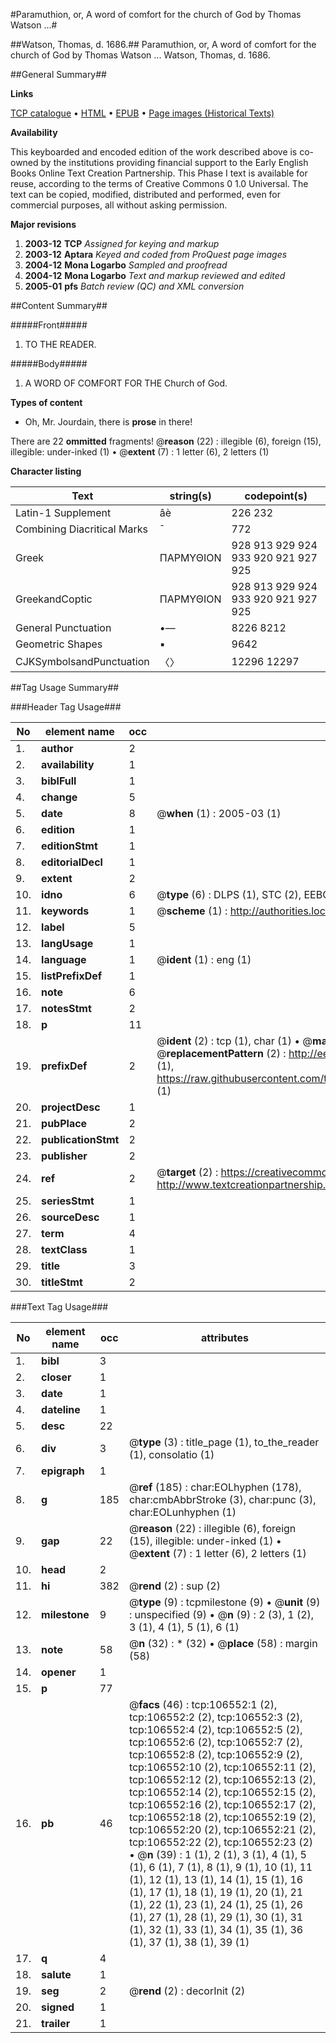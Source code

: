 #Paramuthion, or, A word of comfort for the church of God by Thomas Watson ...#

##Watson, Thomas, d. 1686.##
Paramuthion, or, A word of comfort for the church of God by Thomas Watson ...
Watson, Thomas, d. 1686.

##General Summary##

**Links**

[TCP catalogue](http://www.ota.ox.ac.uk/tcp/)  • 
[HTML](http://tei.it.ox.ac.uk/tcp/Texts-HTML/free/A65/A65306.html)  • 
[EPUB](http://tei.it.ox.ac.uk/tcp/Texts-EPUB/free/A65/A65306.epub) • 
[Page images (Historical Texts)](https://data.historicaltexts.jisc.ac.uk/view?pubId=eebo-17542975e&pageId=eebo-17542975e-106552-1)

**Availability**

This keyboarded and encoded edition of the
	       work described above is co-owned by the institutions
	       providing financial support to the Early English Books
	       Online Text Creation Partnership. This Phase I text is
	       available for reuse, according to the terms of Creative
	       Commons 0 1.0 Universal. The text can be copied,
	       modified, distributed and performed, even for
	       commercial purposes, all without asking permission.

**Major revisions**

1. __2003-12__ __TCP__ *Assigned for keying and markup*
1. __2003-12__ __Aptara__ *Keyed and coded from ProQuest page images*
1. __2004-12__ __Mona Logarbo__ *Sampled and proofread*
1. __2004-12__ __Mona Logarbo__ *Text and markup reviewed and edited*
1. __2005-01__ __pfs__ *Batch review (QC) and XML conversion*

##Content Summary##

#####Front#####

1. TO THE READER.

#####Body#####

1. A WORD
OF
COMFORT
FOR THE
Church of God.

**Types of content**

  * Oh, Mr. Jourdain, there is **prose** in there!

There are 22 **ommitted** fragments! 
 @__reason__ (22) : illegible (6), foreign (15), illegible: under-inked (1)  •  @__extent__ (7) : 1 letter (6), 2 letters (1)

**Character listing**


|Text|string(s)|codepoint(s)|
|---|---|---|
|Latin-1 Supplement|âè|226 232|
|Combining             Diacritical Marks|̄|772|
|Greek|ΠΑΡΜΥΘΙΟΝ|928 913 929 924 933 920 921 927 925|
|GreekandCoptic|ΠΑΡΜΥΘΙΟΝ|928 913 929 924 933 920 921 927 925|
|General Punctuation|•—|8226 8212|
|Geometric Shapes|▪|9642|
|CJKSymbolsandPunctuation|〈〉|12296 12297|

##Tag Usage Summary##

###Header Tag Usage###

|No|element name|occ|attributes|
|---|---|---|---|
|1.|__author__|2||
|2.|__availability__|1||
|3.|__biblFull__|1||
|4.|__change__|5||
|5.|__date__|8| @__when__ (1) : 2005-03 (1)|
|6.|__edition__|1||
|7.|__editionStmt__|1||
|8.|__editorialDecl__|1||
|9.|__extent__|2||
|10.|__idno__|6| @__type__ (6) : DLPS (1), STC (2), EEBO-CITATION (1), OCLC (1), VID (1)|
|11.|__keywords__|1| @__scheme__ (1) : http://authorities.loc.gov/ (1)|
|12.|__label__|5||
|13.|__langUsage__|1||
|14.|__language__|1| @__ident__ (1) : eng (1)|
|15.|__listPrefixDef__|1||
|16.|__note__|6||
|17.|__notesStmt__|2||
|18.|__p__|11||
|19.|__prefixDef__|2| @__ident__ (2) : tcp (1), char (1)  •  @__matchPattern__ (2) : ([0-9\-]+):([0-9IVX]+) (1), (.+) (1)  •  @__replacementPattern__ (2) : http://eebo.chadwyck.com/downloadtiff?vid=$1&page=$2 (1), https://raw.githubusercontent.com/textcreationpartnership/Texts/master/tcpchars.xml#$1 (1)|
|20.|__projectDesc__|1||
|21.|__pubPlace__|2||
|22.|__publicationStmt__|2||
|23.|__publisher__|2||
|24.|__ref__|2| @__target__ (2) : https://creativecommons.org/publicdomain/zero/1.0/ (1), http://www.textcreationpartnership.org/docs/. (1)|
|25.|__seriesStmt__|1||
|26.|__sourceDesc__|1||
|27.|__term__|4||
|28.|__textClass__|1||
|29.|__title__|3||
|30.|__titleStmt__|2||


###Text Tag Usage###

|No|element name|occ|attributes|
|---|---|---|---|
|1.|__bibl__|3||
|2.|__closer__|1||
|3.|__date__|1||
|4.|__dateline__|1||
|5.|__desc__|22||
|6.|__div__|3| @__type__ (3) : title_page (1), to_the_reader (1), consolatio (1)|
|7.|__epigraph__|1||
|8.|__g__|185| @__ref__ (185) : char:EOLhyphen (178), char:cmbAbbrStroke (3), char:punc (3), char:EOLunhyphen (1)|
|9.|__gap__|22| @__reason__ (22) : illegible (6), foreign (15), illegible: under-inked (1)  •  @__extent__ (7) : 1 letter (6), 2 letters (1)|
|10.|__head__|2||
|11.|__hi__|382| @__rend__ (2) : sup (2)|
|12.|__milestone__|9| @__type__ (9) : tcpmilestone (9)  •  @__unit__ (9) : unspecified (9)  •  @__n__ (9) : 2 (3), 1 (2), 3 (1), 4 (1), 5 (1), 6 (1)|
|13.|__note__|58| @__n__ (32) : * (32)  •  @__place__ (58) : margin (58)|
|14.|__opener__|1||
|15.|__p__|77||
|16.|__pb__|46| @__facs__ (46) : tcp:106552:1 (2), tcp:106552:2 (2), tcp:106552:3 (2), tcp:106552:4 (2), tcp:106552:5 (2), tcp:106552:6 (2), tcp:106552:7 (2), tcp:106552:8 (2), tcp:106552:9 (2), tcp:106552:10 (2), tcp:106552:11 (2), tcp:106552:12 (2), tcp:106552:13 (2), tcp:106552:14 (2), tcp:106552:15 (2), tcp:106552:16 (2), tcp:106552:17 (2), tcp:106552:18 (2), tcp:106552:19 (2), tcp:106552:20 (2), tcp:106552:21 (2), tcp:106552:22 (2), tcp:106552:23 (2)  •  @__n__ (39) : 1 (1), 2 (1), 3 (1), 4 (1), 5 (1), 6 (1), 7 (1), 8 (1), 9 (1), 10 (1), 11 (1), 12 (1), 13 (1), 14 (1), 15 (1), 16 (1), 17 (1), 18 (1), 19 (1), 20 (1), 21 (1), 22 (1), 23 (1), 24 (1), 25 (1), 26 (1), 27 (1), 28 (1), 29 (1), 30 (1), 31 (1), 32 (1), 33 (1), 34 (1), 35 (1), 36 (1), 37 (1), 38 (1), 39 (1)|
|17.|__q__|4||
|18.|__salute__|1||
|19.|__seg__|2| @__rend__ (2) : decorInit (2)|
|20.|__signed__|1||
|21.|__trailer__|1||
